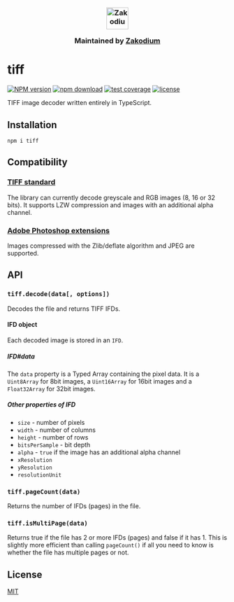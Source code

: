 <h3 align="center">
  <a href="https://www.zakodium.com">
    <img src="https://www.zakodium.com/brand/zakodium-logo-white.svg" width="50" alt="Zakodium logo" />
  </a>
  <p>
    Maintained by <a href="https://www.zakodium.com">Zakodium</a>
  </p>
</h3>

# tiff

[![NPM version][npm-image]][npm-url]
[![npm download][download-image]][download-url]
[![test coverage][codecov-image]][codecov-url]
[![license][license-image]][license-url]

TIFF image decoder written entirely in TypeScript.

## Installation

```console
npm i tiff
```

## Compatibility

### [TIFF standard](./TIFF6.pdf)

The library can currently decode greyscale and RGB images (8, 16 or 32 bits).
It supports LZW compression and images with an additional alpha channel.

### [Adobe Photoshop extensions](./TIFFphotoshop.pdf)

Images compressed with the Zlib/deflate algorithm and JPEG are supported.

## API

### `tiff.decode(data[, options])`

Decodes the file and returns TIFF IFDs.

#### IFD object

Each decoded image is stored in an `IFD`.

##### IFD#data

The `data` property is a Typed Array containing the pixel data. It is a
`Uint8Array` for 8bit images, a `Uint16Array` for 16bit images and a
`Float32Array` for 32bit images.

##### Other properties of IFD

- `size` - number of pixels
- `width` - number of columns
- `height` - number of rows
- `bitsPerSample` - bit depth
- `alpha` - `true` if the image has an additional alpha channel
- `xResolution`
- `yResolution`
- `resolutionUnit`

### `tiff.pageCount(data)`

Returns the number of IFDs (pages) in the file.

### `tiff.isMultiPage(data)`

Returns true if the file has 2 or more IFDs (pages) and false if it has 1.
This is slightly more efficient than calling `pageCount()` if all you need to
know is whether the file has multiple pages or not.

## License

[MIT](./LICENSE)

[npm-image]: https://img.shields.io/npm/v/tiff.svg
[npm-url]: https://www.npmjs.com/package/tiff
[download-image]: https://img.shields.io/npm/dm/tiff.svg
[download-url]: https://www.npmjs.com/package/tiff
[codecov-image]: https://img.shields.io/codecov/c/github/image-js/tiff.svg
[codecov-url]: https://app.codecov.io/gh/image-js/tiff
[license-image]: https://img.shields.io/npm/l/tiff.svg
[license-url]: https://github.com/image-js/tiff/blob/main/LICENSE
